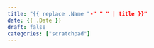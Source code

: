 ```yaml
---
title: "{{ replace .Name "-" " " | title }}"
date: {{ .Date }}
draft: false
categories: ["scratchpad"]
---
```


